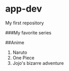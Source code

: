 # app-dev
My first repository

###My favorite series

##Anime
1. Naruto
2. One Piece
3. Jojo's bizarre adventure
